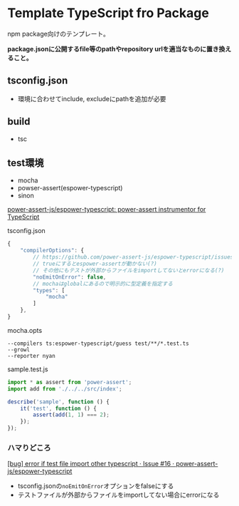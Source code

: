 # Template TypeScript fro Package

npm package向けのテンプレート。

**package.jsonに公開するfile等のpathやrepository urlを適当なものに置き換えること。**

## tsconfig.json

- 環境に合わせてinclude, excludeにpathを追加が必要

## build

- tsc

## test環境

- mocha
- powser-assert(espower-typescript)
- sinon

[power-assert-js/espower-typescript: power-assert instrumentor for TypeScript](https://github.com/power-assert-js/espower-typescript)

tsconfig.json

```js
{
    "compilerOptions": {
        // https://github.com/power-assert-js/espower-typescript/issues/16
        // trueにするとespower-assertが動かない(?)
        // その他にもテストが外部からファイルをimportしてないとerrorになる(?)
        "noEmitOnError": false,
   		// mochaはglobalにあるので明示的に型定義を指定する
        "types": [
            "mocha"
        ]
    },
}
```

mocha.opts

```
--compilers ts:espower-typescript/guess test/**/*.test.ts
--growl
--reporter nyan
```

sample.test.js

```js
import * as assert from 'power-assert';
import add from './../../src/index';

describe('sample', function () {
    it('test', function () {
        assert(add(1, 1) === 2);
    });
});
```

### ハマりどころ

[[bug] error if test file import other typescript · Issue #16 · power-assert-js/espower-typescript](https://github.com/power-assert-js/espower-typescript/issues/16)

- tsconfig.jsonの`noEmitOnError`オプションをfalseにする
- テストファイルが外部からファイルをimportしてない場合にerrorになる